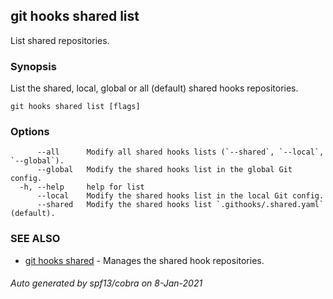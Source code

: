 ## git hooks shared list

List shared repositories.

### Synopsis

List the shared, local, global or all (default) shared hooks repositories.

```
git hooks shared list [flags]
```

### Options

```
      --all      Modify all shared hooks lists (`--shared`, `--local`, `--global`).
      --global   Modify the shared hooks list in the global Git config.
  -h, --help     help for list
      --local    Modify the shared hooks list in the local Git config.
      --shared   Modify the shared hooks list `.githooks/.shared.yaml` (default).
```

### SEE ALSO

* [git hooks shared](git_hooks_shared.md)	 - Manages the shared hook repositories.

###### Auto generated by spf13/cobra on 8-Jan-2021

